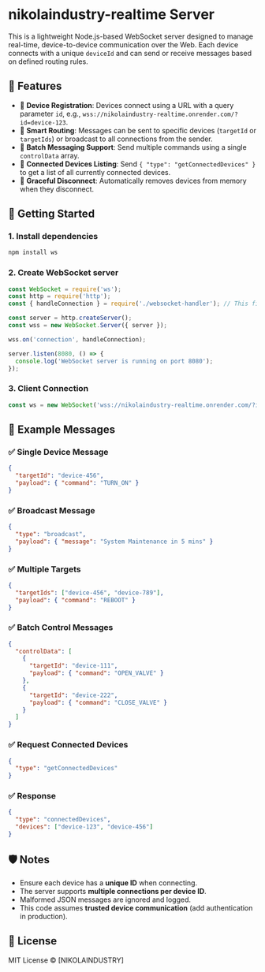 
# nikolaindustry-realtime Server

This is a lightweight Node.js-based WebSocket server designed to manage real-time, device-to-device communication over the Web. Each device connects with a unique `deviceId` and can send or receive messages based on defined routing rules.

## 🔧 Features

- 📡 **Device Registration**: Devices connect using a URL with a query parameter `id`, e.g., `wss://nikolaindustry-realtime.onrender.com/?id=device-123`.
- 🧠 **Smart Routing**: Messages can be sent to specific devices (`targetId` or `targetIds`) or broadcast to all connections from the sender.
- 💬 **Batch Messaging Support**: Send multiple commands using a single `controlData` array.
- 📃 **Connected Devices Listing**: Send `{ "type": "getConnectedDevices" }` to get a list of all currently connected devices.
- 🛑 **Graceful Disconnect**: Automatically removes devices from memory when they disconnect.

## 🚀 Getting Started

### 1. Install dependencies

```bash
npm install ws
```

### 2. Create WebSocket server

```js
const WebSocket = require('ws');
const http = require('http');
const { handleConnection } = require('./websocket-handler'); // This file

const server = http.createServer();
const wss = new WebSocket.Server({ server });

wss.on('connection', handleConnection);

server.listen(8080, () => {
  console.log('WebSocket server is running on port 8080');
});
```

### 3. Client Connection

```js
const ws = new WebSocket('wss://nikolaindustry-realtime.onrender.com/?id=device-123'); 
```

## 🧪 Example Messages

### ✅ Single Device Message

```json
{
  "targetId": "device-456",
  "payload": { "command": "TURN_ON" }
}
```

### ✅ Broadcast Message

```json
{
  "type": "broadcast",
  "payload": { "message": "System Maintenance in 5 mins" }
}
```

### ✅ Multiple Targets

```json
{
  "targetIds": ["device-456", "device-789"],
  "payload": { "command": "REBOOT" }
}
```

### ✅ Batch Control Messages

```json
{
  "controlData": [
    {
      "targetId": "device-111",
      "payload": { "command": "OPEN_VALVE" }
    },
    {
      "targetId": "device-222",
      "payload": { "command": "CLOSE_VALVE" }
    }
  ]
}
```

### ✅ Request Connected Devices

```json
{
  "type": "getConnectedDevices"
}
```

### ✅ Response

```json
{
  "type": "connectedDevices",
  "devices": ["device-123", "device-456"]
}
```

## 🛡️ Notes

- Ensure each device has a **unique ID** when connecting.
- The server supports **multiple connections per device ID**.
- Malformed JSON messages are ignored and logged.
- This code assumes **trusted device communication** (add authentication in production).

## 📃 License

MIT License © [NIKOLAINDUSTRY]
